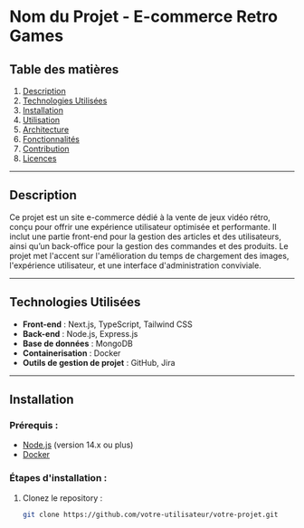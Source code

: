 # **Nom du Projet** - E-commerce Retro Games
 
## **Table des matières**
1. [Description](#description)
2. [Technologies Utilisées](#technologies-utilisées)
3. [Installation](#installation)
4. [Utilisation](#utilisation)
5. [Architecture](#architecture)
6. [Fonctionnalités](#fonctionnalités)
7. [Contribution](#contribution)
8. [Licences](#licences)
 
---
 
## **Description**
Ce projet est un site e-commerce dédié à la vente de jeux vidéo rétro, conçu pour offrir une expérience utilisateur optimisée et performante. Il inclut une partie front-end pour la gestion des articles et des utilisateurs, ainsi qu’un back-office pour la gestion des commandes et des produits. Le projet met l'accent sur l'amélioration du temps de chargement des images, l'expérience utilisateur, et une interface d'administration conviviale.
 
---
 
## **Technologies Utilisées**
- **Front-end** : Next.js, TypeScript, Tailwind CSS
- **Back-end** : Node.js, Express.js
- **Base de données** : MongoDB
- **Containerisation** : Docker
- **Outils de gestion de projet** : GitHub, Jira
 
---
 
## **Installation**
### Prérequis :
- [Node.js](https://nodejs.org/) (version 14.x ou plus)
- [Docker](https://www.docker.com/)
 
### Étapes d'installation :
1. Clonez le repository :
   ```bash
   git clone https://github.com/votre-utilisateur/votre-projet.git
